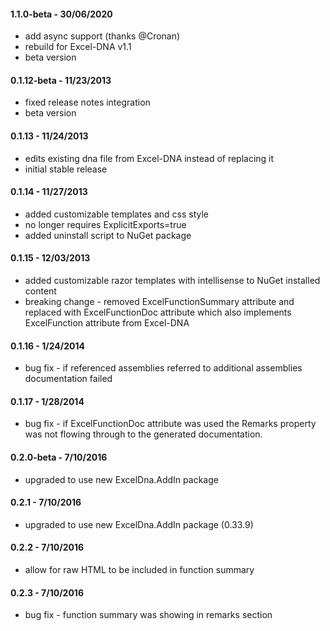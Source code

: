 #### 1.1.0-beta - 30/06/2020
* add async support (thanks @Cronan)
* rebuild for Excel-DNA v1.1
* beta version

#### 0.1.12-beta - 11/23/2013
* fixed release notes integration 
* beta version

#### 0.1.13 - 11/24/2013
* edits existing dna file from Excel-DNA instead of replacing it
* initial stable release

#### 0.1.14 - 11/27/2013
* added customizable templates and css style
* no longer requires ExplicitExports=true
* added uninstall script to NuGet package

#### 0.1.15 - 12/03/2013
* added customizable razor templates with intellisense to NuGet installed content
* breaking change - removed ExcelFunctionSummary attribute and replaced with ExcelFunctionDoc attribute which also implements ExcelFunction attribute from Excel-DNA

#### 0.1.16 - 1/24/2014
* bug fix - if referenced assemblies referred to additional assemblies documentation failed

#### 0.1.17 - 1/28/2014
* bug fix - if ExcelFunctionDoc attribute was used the Remarks property was not flowing through to the generated documentation.

#### 0.2.0-beta - 7/10/2016
* upgraded to use new ExcelDna.AddIn package

#### 0.2.1 - 7/10/2016
* upgraded to use new ExcelDna.AddIn package (0.33.9)

#### 0.2.2 - 7/10/2016
* allow for raw HTML to be included in function summary

#### 0.2.3 - 7/10/2016
* bug fix - function summary was showing in remarks section